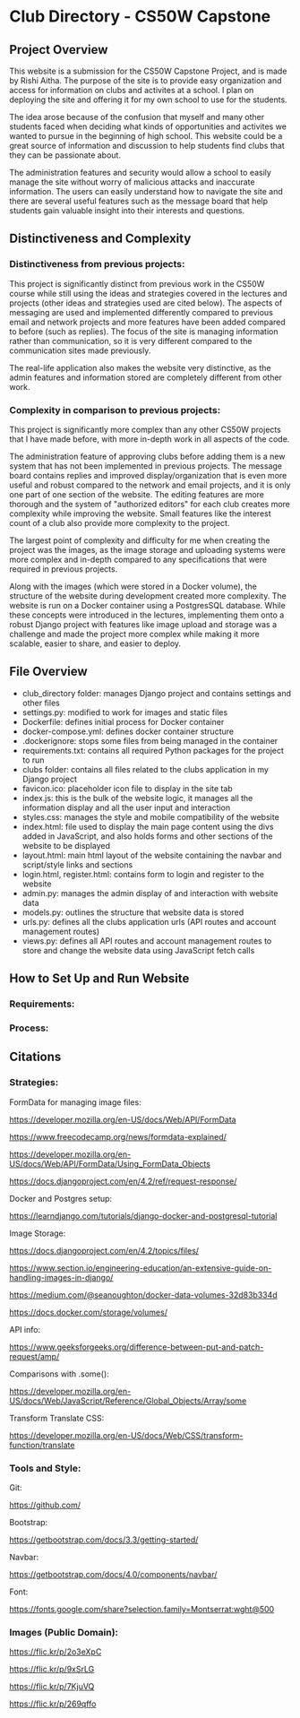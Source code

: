 # Club Directory - CS50W Capstone

## Project Overview
This website is a submission for the CS50W Capstone Project, and is made by Rishi Aitha. The purpose of the site is to provide easy organization and access for information on clubs and activites at a school. I plan on deploying the site and offering it for my own school to use for the students.

The idea arose because of the confusion that myself and many other students faced when deciding what kinds of opportunities and activites we wanted to pursue in the beginning of high school. This website could be a great source of information and discussion to help students find clubs that they can be passionate about.

The administration features and security would allow a school to easily manage the site without worry of malicious attacks and inaccurate information. The users can easily understand how to navigate the site and there are several useful features such as the message board that help students gain valuable insight into their interests and questions.

## Distinctiveness and Complexity
### Distinctiveness from previous projects:
This project is significantly distinct from previous work in the CS50W course while still using the ideas and strategies covered in the lectures and projects (other ideas and strategies used are cited below). The aspects of messaging are used and implemented differently compared to previous email and network projects and more features have been added compared to before (such as replies). The focus of the site is managing information rather than communication, so it is very different compared to the communication sites made previously.

The real-life application also makes the website very distinctive, as the admin features and information stored are completely different from other work.

### Complexity in comparison to previous projects:
This project is significantly more complex than any other CS50W projects that I have made before, with more in-depth work in all aspects of the code.

The administration feature of approving clubs before adding them is a new system that has not been implemented in previous projects. The message board contains replies and improved display/organization that is even more useful and robust compared to the network and email projects, and it is only one part of one section of the website. The editing features are more thorough and the system of "authorized editors" for each club creates more complexity while improving the website. Small features like the interest count of a club also provide more complexity to the project.

The largest point of complexity and difficulty for me when creating the project was the images, as the image storage and uploading systems were more complex and in-depth compared to any specifications that were required in previous projects.

Along with the images (which were stored in a Docker volume), the structure of the website during development created more complexity. The website is run on a Docker container using a PostgresSQL database. While these concepts were introduced in the lectures, implementing them onto a robust Django project with features like image upload and storage was a challenge and made the project more complex while making it more scalable, easier to share, and easier to deploy.

## File Overview
 - club_directory folder: manages Django project and contains settings and other files
 - settings.py: modified to work for images and static files
 - Dockerfile: defines initial process for Docker container
 - docker-compose.yml: defines docker container structure
 - .dockerignore: stops some files from being managed in the container
 - requirements.txt: contains all required Python packages for the project to run
 - clubs folder: contains all files related to the clubs application in my Django project
 - favicon.ico: placeholder icon file to display in the site tab
 - index.js: this is the bulk of the website logic, it manages all the information display and all the user input and interaction
 - styles.css: manages the style and mobile compatibility of the website
 - index.html: file used to display the main page content using the divs added in JavaScript, and also holds forms and other sections of the website to be displayed
 - layout.html: main html layout of the website containing the navbar and script/style links and sections
 - login.html, register.html: contains form to login and register to the website
 - admin.py: manages the admin display of and interaction with website data
 - models.py: outlines the structure that website data is stored
 - urls.py: defines all the clubs application urls (API routes and account management routes)
 - views.py: defines all API routes and account management routes to store and change the website data using JavaScript fetch calls
## How to Set Up and Run Website
### Requirements:
### Process:

## Citations
### Strategies:
FormData for managing image files:

https://developer.mozilla.org/en-US/docs/Web/API/FormData

https://www.freecodecamp.org/news/formdata-explained/

https://developer.mozilla.org/en-US/docs/Web/API/FormData/Using_FormData_Objects

https://docs.djangoproject.com/en/4.2/ref/request-response/

Docker and Postgres setup:

https://learndjango.com/tutorials/django-docker-and-postgresql-tutorial

Image Storage:

https://docs.djangoproject.com/en/4.2/topics/files/

https://www.section.io/engineering-education/an-extensive-guide-on-handling-images-in-django/

https://medium.com/@seanoughton/docker-data-volumes-32d83b334d

https://docs.docker.com/storage/volumes/

API info:

https://www.geeksforgeeks.org/difference-between-put-and-patch-request/amp/

Comparisons with .some():

https://developer.mozilla.org/en-US/docs/Web/JavaScript/Reference/Global_Objects/Array/some

Transform Translate CSS:

https://developer.mozilla.org/en-US/docs/Web/CSS/transform-function/translate

### Tools and Style:
Git:

https://github.com/

Bootstrap:

https://getbootstrap.com/docs/3.3/getting-started/

Navbar:

https://getbootstrap.com/docs/4.0/components/navbar/

Font:

https://fonts.google.com/share?selection.family=Montserrat:wght@500

### Images (Public Domain):

https://flic.kr/p/2o3eXpC

https://flic.kr/p/9xSrLG

https://flic.kr/p/7KjuVQ

https://flic.kr/p/269qffo